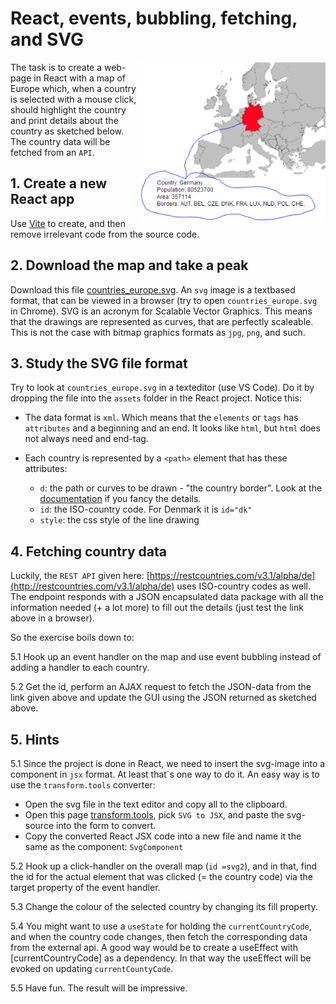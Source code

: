# React, events, bubbling, fetching, and SVG

<img src="../images/europe_map.png" width="300" align="right"/>

The task is to create a web-page in React with a map of Europe which, when a country is selected with a mouse click, should highlight the country and print details about the country as sketched below. The country data will be fetched from an `API`.

## 1. Create a new React app

Use [Vite](../../setup/vite.md) to create, and then remove irrelevant code from the source code.

## 2. Download the map and take a peak

Download this file [countries_europe.svg](../images/countries_europe.svg). An `svg` image is a textbased format, that can be viewed in a browser (try to open `countries_europe.svg` in Chrome). SVG is an acronym for Scalable Vector Graphics. This means that the drawings are represented as curves, that are perfectly scaleable. This is not the case with bitmap graphics formats as `jpg`, `png`, and such.

## 3. Study the SVG file format

Try to look at `countries_europe.svg` in a texteditor (use VS Code). Do it by dropping the file into the `assets` folder in the React project. Notice this:

- The data format is `xml`. Which means that the `elements` or `tags` has `attributes` and a beginning and an end. It looks like `html`, but `html` does not always need and end-tag.

- Each country is represented by a `<path>` element that has these attributes:
  - `d`: the path or curves to be drawn - "the country border". Look at the [documentation](https://developer.mozilla.org/en-US/docs/Web/SVG/Attribute/d) if you fancy the details.
  - `id`: the ISO-country code. For Denmark it is `id="dk"`
  - `style`: the css style of the line drawing

## 4. Fetching country data

Luckily, the `REST API` given here: [https://restcountries.com/v3.1/alpha/de](http://restcountries.com/v3.1/alpha/de) uses ISO-country codes as well. The endpoint responds with a JSON encapsulated data package with all the information needed (+ a lot more) to fill out the details (just test the link above in a browser).

So the exercise boils down to: 

5.1 Hook up an event handler on the map and use event bubbling instead of adding a handler to each country.

5.2 Get the id, perform an AJAX request to fetch the JSON-data from the link given above and update the GUI using the JSON returned as sketched above.

## 5. Hints

5.1 Since the project is done in React, we need to insert the svg-image into a component in `jsx` format. At least that´s one way to do it. An easy way is to use the `transform.tools` converter:

- Open the svg file in the text editor and copy all to the clipboard.
- Open this page [transform.tools](https://transform.tools/), pick `SVG to JSX`, and paste the svg-source into the form to convert.
- Copy the converted React JSX code into a new file and name it the same as the component: `SvgComponent`

5.2 Hook up a click-handler on the overall map (`id =svg2`), and in that, find the id for the actual element that was clicked (= the country code) via the target property of the event handler.

5.3 Change the colour of the selected country by changing its fill property.

5.4 You might want to use a `useState` for holding the `currentCountryCode`, and when the country code changes, then fetch the corresponding data from the external api. A good way would be to create a useEffect with [currentCountryCode] as a dependency. In that way the useEffect will be evoked on updating `currentCountyCode`.

5.5 Have fun. The result will be impressive.
